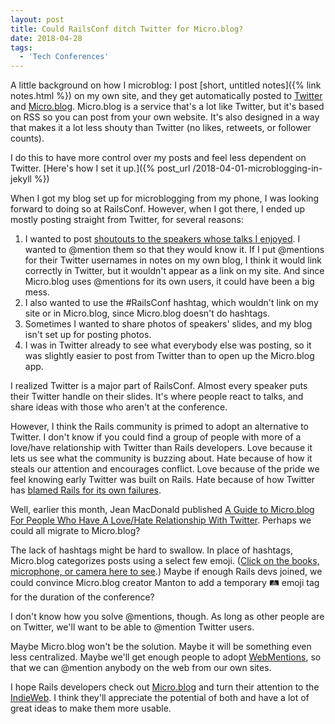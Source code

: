 ```yaml
---
layout: post
title: Could RailsConf ditch Twitter for Micro.blog?
date: 2018-04-28
tags:
  - 'Tech Conferences'
---
```

A little background on how I microblog: I post [short, untitled notes]({% link notes.html %}) on my own site, and they get automatically posted to [Twitter](https://twitter.com/fionajvoss) and [Micro.blog](https://micro.blog/fiona). Micro.blog is a service that's a lot like Twitter, but it's based on RSS so you can post from your own website. It's also designed in a way that makes it a lot less shouty than Twitter (no likes, retweets, or follower counts).

I do this to have more control over my posts and feel less dependent on Twitter. [Here's how I set it up.]({% post_url /2018-04-01-microblogging-in-jekyll %})

When I got my blog set up for microblogging from my phone, I was looking forward to doing so at RailsConf. However, when I got there, I ended up mostly posting straight from Twitter, for several reasons:

1. I wanted to post [shoutouts to the speakers whose talks I enjoyed](https://twitter.com/fionajvoss/status/986791298093977601). I wanted to @mention them so that they would know it. If I put @mentions for their Twitter usernames in notes on my own blog, I think it would link correctly in Twitter, but it wouldn't appear as a link on my site. And since Micro.blog uses @mentions for its own users, it could have been a big mess.
2. I also wanted to use the #RailsConf hashtag, which wouldn't link on my site or in Micro.blog, since Micro.blog doesn't do hashtags.
3. Sometimes I wanted to share photos of speakers' slides, and my blog isn't set up for posting photos.
4. I was in Twitter already to see what everybody else was posting, so it was slightly easier to post from Twitter than to open up the Micro.blog app.

I realized Twitter is a major part of RailsConf. Almost every speaker puts their Twitter handle on their slides. It's where people react to talks, and share ideas with those who aren't at the conference.

However, I think the Rails community is primed to adopt an alternative to Twitter. I don't know if you could find a group of people with more of a love/have relationship with Twitter than Rails developers. Love because it lets us see what the community is buzzing about. Hate because of how it steals our attention and encourages conflict. Love because of the pride we feel knowing early Twitter was built on Rails. Hate because of how Twitter has [blamed Rails for its own failures](https://twitter.com/Carnage4Life/status/965737146609905665).

Well, earlier this month, Jean MacDonald published [A Guide to Micro.blog For People Who Have A Love/Hate Relationship With Twitter](https://macgenie.micro.blog/2018/04/10/a-guide-to.html). Perhaps we could all migrate to Micro.blog?

The lack of hashtags might be hard to swallow. In place of hashtags, Micro.blog categorizes posts using a select few emoji. ([Click on the books, microphone, or camera here to see](https://micro.blog/discover).) Maybe if enough Rails devs joined, we could convince Micro.blog creator Manton to add a temporary 🛤 emoji tag for the duration of the conference?

I don't know how you solve @mentions, though. As long as other people are on Twitter, we'll want to be able to @mention Twitter users.

Maybe Micro.blog won't be the solution. Maybe it will be something even less centralized. Maybe we'll get enough people to adopt [WebMentions](https://indieweb.org/Webmention), so that we can @mention anybody on the web from our own sites.

I hope Rails developers check out [Micro.blog](http://micro.blog) and turn their attention to the [IndieWeb](https://indieweb.org/). I think they'll appreciate the potential of both and have a lot of great ideas to make them more usable.
